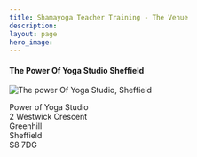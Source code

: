 ```yaml
---
title: Shamayoga Teacher Training - The Venue
description:
layout: page
hero_image:
---
```


#### The Power Of Yoga Studio Sheffield
![The power Of Yoga Studio, Sheffield](https://lh3.googleusercontent.com/QIHig2VPCUcpevDtQz10mTgwt7Lbqu8e936yQiUerPTWKrw1oWkJluc0FuYRKPVSzJl5J_WaQNRCLLlE8w=s0-rj-e30 "The Power Of Yoga Studio, Sheffield")

Power of Yoga Studio<br>2 Westwick Crescent<br>Greenhill<br>Sheffield<br>S8 7DG